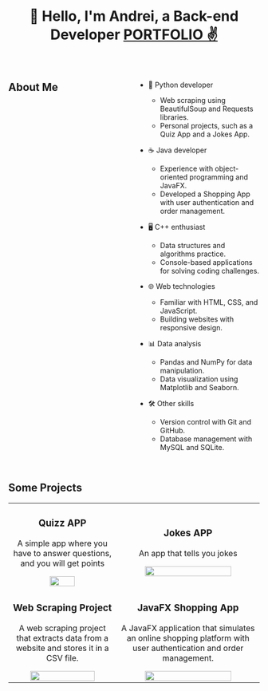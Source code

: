 <!--
**Your GitHub Username/Profile** is a ✨ _special_ ✨ repository because its `README.md` (this file) appears on your GitHub profile.
### Hi there 👋
Here are some ideas to get you started:

- 🔭 I’m currently working on ...
- 🌱 I’m currently learning ...
- 👯 I’m looking to collaborate on ...
- 🤔 I’m looking for help with ...
- 💬 Ask me about ...
- 📫 How to reach me: ...
- 😄 Pronouns: ...
- ⚡ Fun fact: ...
-->

<div align="center">
  <h1 align="center"> 👋 Hello, I'm Andrei, a Back-end Developer <a href="https://eriosoul.github.io/portfolio-Erio/">PORTFOLIO ✌️</a></h1>
  <br>
  
<div align="left" style="display: grid; grid-template-columns: repeat(2, 1fr); gap: 10px;">
 <h2>About Me</h2>
  
  - 🐍 Python developer
    - Web scraping using BeautifulSoup and Requests libraries.
    - Personal projects, such as a Quiz App and a Jokes App.

  - ☕ Java developer
    - Experience with object-oriented programming and JavaFX.
    - Developed a Shopping App with user authentication and order management.

  - 🖥️ C++ enthusiast
    - Data structures and algorithms practice.
    - Console-based applications for solving coding challenges.

  - 🌐 Web technologies
    - Familiar with HTML, CSS, and JavaScript.
    - Building websites with responsive design.

  - 📊 Data analysis
    - Pandas and NumPy for data manipulation.
    - Data visualization using Matplotlib and Seaborn.

  - 🛠️ Other skills
    - Version control with Git and GitHub.
    - Database management with MySQL and SQLite.
</div>
<br>
<h2 align="left">Some Projects</h2>
<table width="60%">
  <tr>
      <td><h3 align="center"> Quizz APP</h3>
        <div align="center">
          <p> A simple app where you have to answer questions, and you will get points</p>
          <div> <a href="https://github.com/Eriosoul/quiz_app"><img width="50%" src="https://camo.githubusercontent.com/f438bce7641354cb07539d2f231b9b4e74b1b8202d79d8317de9a8f82db733d9/68747470733a2f2f692e6962622e636f2f344b32793868682f6c6f63616c686f73742d333030302e706e67" /></a></div>
        </div>
      </td>
      <td><h3 align="center"> Jokes APP</h3>
        <div align="center">
          <p> An app that tells you jokes</p>
          <div><a href="https://github.com/Eriosoul/jockes_app"> <img width="80%" src="https://example.com/jokes_app_screenshot.png" /></a></div>
        </div>
      </td>
    </tr>
  <tr>
    <tr>
      <td><h3 align="center"> Web Scraping Project</h3>
        <div align="center">
         <p> A web scraping project that extracts data from a website and stores it in a CSV file.</p>
        <div><a href="https://github.com/Eriosoul/discord_bot_covidapi"> <img width="80%" src="https://cdn.mindbowser.com/wp-content/uploads/2020/10/05200951/how-does-this-work-web-scrapping.svg" /></a></div>
        </div>
      </td>
      <td><h3 align="center"> JavaFX Shopping App</h3>
    <div align="center">
      <p> A JavaFX application that simulates an online shopping platform with user authentication and order management.</p>
      <div><a href="https://github.com/Eriosoul/TFG-DAM"> <img width="80%" src="https://media.cheggcdn.com/media/7f8/7f80e409-f176-4edf-baf4-eb805b29dfe5/phpn55Cdk.png" /></a></div>
      </td>
    </tr>
  <tr>
</table>
</div>
